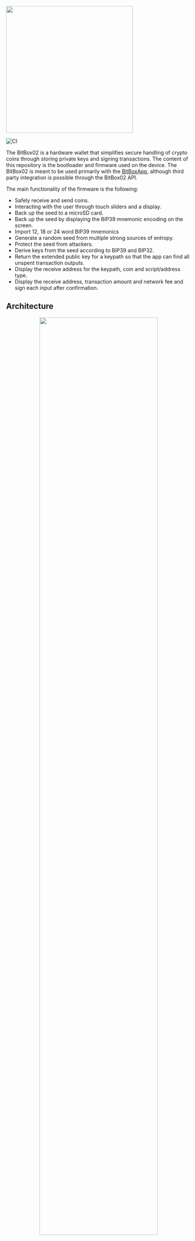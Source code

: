 <img src="./doc/BB02_logo_github.svg" width="345px"/>

![CI](https://github.com/BitBoxSwiss/bitbox02-firmware/workflows/ci/badge.svg?branch=master)

The BitBox02 is a hardware wallet that simplifies secure handling of crypto coins through storing
private keys and signing transactions. The content of this repository is the bootloader and firmware
used on the device. The BitBox02 is meant to be used primarily with the
[BitBoxApp](https://github.com/BitBoxSwiss/bitbox-wallet-app), although third party integration is
possible through the BitBox02 API.

The main functionality of the firmware is the following:

* Safely receive and send coins.
* Interacting with the user through touch sliders and a display.
* Back up the seed to a microSD card.
* Back up the seed by displaying the BIP39 mnemonic encoding on the screen.
* Import 12, 18 or 24 word BIP39 mnemonics
* Generate a random seed from multiple strong sources of entropy.
* Protect the seed from attackers.
* Derive keys from the seed according to BIP39 and BIP32.
* Return the extended public key for a keypath so that the app can find all unspent transaction
  outputs.
* Display the receive address for the keypath, coin and script/address type.
* Display the receive address, transaction amount and network fee and sign each input after
  confirmation.

## Architecture

<p align="center"><img src="./doc/bb02-firmware-arch.svg" width="80%" /></p>

The main chip on the device is the microcontroller from Microchip (ATSAMD51J20A). This chip is used
for communication to the BitBoxApp via USB, to the user via the sliders and to the secure element
(ATECC608B) via I2C.

### Sliders

The sliders along the edges of the device are used for user input. There are three input gestures:
* Tap
* Slide
* Hold to confirm

<p align="center"><img src="./doc/bb02PwEntry.gif" /></p>

### USB

The USB communication is implemented using the request-response pattern with encrypted protobuf
messages. The encryption protocol used is Noise with out-of-band authentication.

### Hardware docs

[PCB schematics v2.1](./doc/bb02_v2.10_schematics.pdf)

[PCB bill of materials (BOM) v2.1](./doc/bb02_bom_v2.10.pdf)

[PCB x-ray v2.1](./doc/bb02_xray_v2.10_top_pcb.png)

## Contributing

The instructions for setting up a development environment can be found in [BUILD.md](BUILD.md).
Please also read our [CONTRIBUTING.md](CONTRIBUTING.md) before filing issues and pull requests.

## Installing/upgrading firmware

There are two main ways to install or upgrade firmware on a BitBox02:

1. by running the [BitBoxApp](https://github.com/BitBoxSwiss/bitbox-wallet-app/)
2. by running [./py/load_firmware.py](./py/load_firmware.py) after installing the [bitbox02](./py)
   Python package, e.g. `./py/load_firmware.py firmware-btc.v9.12.0.signed.bin`.

## Reporting a vulnerability

See our [security policy](SECURITY.md).
